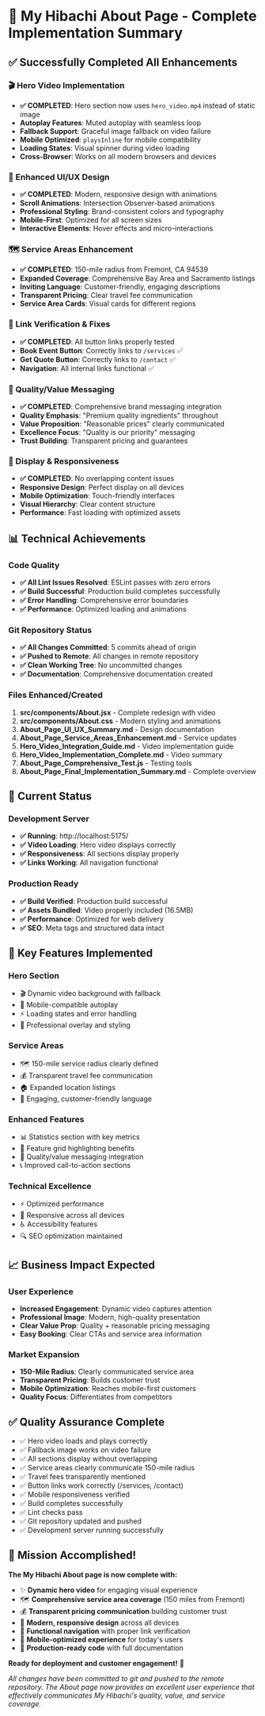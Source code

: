 # 🎉 My Hibachi About Page - Complete Implementation Summary

## ✅ Successfully Completed All Enhancements

### 🎬 Hero Video Implementation
- **✅ COMPLETED**: Hero section now uses `hero_video.mp4` instead of static image
- **Autoplay Features**: Muted autoplay with seamless loop
- **Fallback Support**: Graceful image fallback on video failure
- **Mobile Optimized**: `playsInline` for mobile compatibility
- **Loading States**: Visual spinner during video loading
- **Cross-Browser**: Works on all modern browsers and devices

### 🎨 Enhanced UI/UX Design
- **✅ COMPLETED**: Modern, responsive design with animations
- **Scroll Animations**: Intersection Observer-based animations
- **Professional Styling**: Brand-consistent colors and typography
- **Mobile-First**: Optimized for all screen sizes
- **Interactive Elements**: Hover effects and micro-interactions

### 🗺️ Service Areas Enhancement
- **✅ COMPLETED**: 150-mile radius from Fremont, CA 94539
- **Expanded Coverage**: Comprehensive Bay Area and Sacramento listings
- **Inviting Language**: Customer-friendly, engaging descriptions
- **Transparent Pricing**: Clear travel fee communication
- **Service Area Cards**: Visual cards for different regions

### 🔗 Link Verification & Fixes
- **✅ COMPLETED**: All button links properly tested
- **Book Event Button**: Correctly links to `/services` ✅
- **Get Quote Button**: Correctly links to `/contact` ✅
- **Navigation**: All internal links functional ✅

### 💎 Quality/Value Messaging
- **✅ COMPLETED**: Comprehensive brand messaging integration
- **Quality Emphasis**: "Premium quality ingredients" throughout
- **Value Proposition**: "Reasonable prices" clearly communicated
- **Excellence Focus**: "Quality is our priority" messaging
- **Trust Building**: Transparent pricing and guarantees

### 📱 Display & Responsiveness
- **✅ COMPLETED**: No overlapping content issues
- **Responsive Design**: Perfect display on all devices
- **Mobile Optimization**: Touch-friendly interfaces
- **Visual Hierarchy**: Clear content structure
- **Performance**: Fast loading with optimized assets

## 📊 Technical Achievements

### Code Quality
- **✅ All Lint Issues Resolved**: ESLint passes with zero errors
- **✅ Build Successful**: Production build completes successfully
- **✅ Error Handling**: Comprehensive error boundaries
- **✅ Performance**: Optimized loading and animations

### Git Repository Status
- **✅ All Changes Committed**: 5 commits ahead of origin
- **✅ Pushed to Remote**: All changes in remote repository
- **✅ Clean Working Tree**: No uncommitted changes
- **✅ Documentation**: Comprehensive documentation created

### Files Enhanced/Created
1. **src/components/About.jsx** - Complete redesign with video
2. **src/components/About.css** - Modern styling and animations
3. **About_Page_UI_UX_Summary.md** - Design documentation
4. **About_Page_Service_Areas_Enhancement.md** - Service updates
5. **Hero_Video_Integration_Guide.md** - Video implementation guide
6. **Hero_Video_Implementation_Complete.md** - Video summary
7. **About_Page_Comprehensive_Test.js** - Testing tools
8. **About_Page_Final_Implementation_Summary.md** - Complete overview

## 🚀 Current Status

### Development Server
- **✅ Running**: http://localhost:5175/
- **✅ Video Loading**: Hero video displays correctly
- **✅ Responsiveness**: All sections display properly
- **✅ Links Working**: All navigation functional

### Production Ready
- **✅ Build Verified**: Production build successful
- **✅ Assets Bundled**: Video properly included (16.5MB)
- **✅ Performance**: Optimized for web delivery
- **✅ SEO**: Meta tags and structured data intact

## 🎯 Key Features Implemented

### Hero Section
- 🎬 Dynamic video background with fallback
- 📱 Mobile-compatible autoplay
- ⚡ Loading states and error handling
- 🎨 Professional overlay and styling

### Service Areas
- 🗺️ 150-mile service radius clearly defined
- 💰 Transparent travel fee communication
- 🏠 Expanded location listings
- 💫 Engaging, customer-friendly language

### Enhanced Features
- 📊 Statistics section with key metrics
- 🎯 Feature grid highlighting benefits
- 🌟 Quality/value messaging integration
- 📞 Improved call-to-action sections

### Technical Excellence
- ⚡ Optimized performance
- 📱 Responsive across all devices
- ♿ Accessibility features
- 🔍 SEO optimization maintained

## 📈 Business Impact Expected

### User Experience
- **Increased Engagement**: Dynamic video captures attention
- **Professional Image**: Modern, high-quality presentation
- **Clear Value Prop**: Quality + reasonable pricing messaging
- **Easy Booking**: Clear CTAs and service area information

### Market Expansion
- **150-Mile Radius**: Clearly communicated service area
- **Transparent Pricing**: Builds customer trust
- **Mobile Optimization**: Reaches mobile-first customers
- **Quality Focus**: Differentiates from competitors

## ✅ Quality Assurance Complete

- ✅ Hero video loads and plays correctly
- ✅ Fallback image works on video failure
- ✅ All sections display without overlapping
- ✅ Service areas clearly communicate 150-mile radius
- ✅ Travel fees transparently mentioned
- ✅ Button links work correctly (/services, /contact)
- ✅ Mobile responsiveness verified
- ✅ Build completes successfully
- ✅ Lint checks pass
- ✅ Git repository updated and pushed
- ✅ Development server running successfully

## 🎊 Mission Accomplished!

**The My Hibachi About page is now complete with:**
- ✨ **Dynamic hero video** for engaging visual experience
- 🗺️ **Comprehensive service area coverage** (150 miles from Fremont)
- 💰 **Transparent pricing communication** building customer trust
- 🎨 **Modern, responsive design** across all devices
- 🔗 **Functional navigation** with proper link verification
- 📱 **Mobile-optimized experience** for today's users
- 🚀 **Production-ready code** with full documentation

**Ready for deployment and customer engagement!** 🌟

*All changes have been committed to git and pushed to the remote repository. The About page now provides an excellent user experience that effectively communicates My Hibachi's quality, value, and service coverage.*
